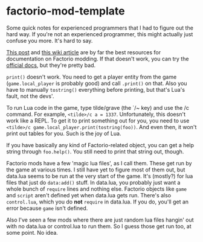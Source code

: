 # factorio-mod-template

Some quick notes for experienced programmers that I had to figure out the hard way. If you're not an experienced programmer, this might actually just confuse you more. It's hard to say.

[This post](https://forums.factorio.com/viewtopic.php?f=25&t=4858) and [this wiki article](https://wiki.factorio.com/index.php?title=Lua_objects) are by far the best resources for documentation on Factorio modding. If that doesn't work, you can try the [official docs](http://lua-api.factorio.com/), but they're pretty bad.

`print()` doesn't work. You need to get a player entity from the game (`game.local_player` is probably good) and call `.print()` on that. Also you have to manually `tostring()` everything before printing, but that's Lua's fault, not the devs'.

To run Lua code in the game, type tilde/grave (the \`/~ key) and use the /c command. For example, `<tilde>/c a = 1337`. Unfortunately, this doesn't work like a REPL. To get it to print something out for you, you need to use `<tilde>/c game.local_player.print(tostring(foo))`. And even then, it won't print out tables for you. Such is the joy of Lua.

If you have basically any kind of Factorio-related object, you can get a help string through `foo.help()`. You still need to print that string out, though.

Factorio mods have a few 'magic lua files', as I call them. These get run by the game at various times. I still have yet to figure most of them out, but data.lua seems to be run at the very start of the game. It's (mostly?) for lua files that just do `data:add()` stuff. In data.lua, you probably just want a whole bunch of `require` lines and nothing else. Factorio objects like `game` and `script` aren't defined yet when data.lua gets run. There's also `control.lua`, which you do **not** `require` in data.lua. If you do, you'll get an error because `game` isn't defined.

Also I've seen a few mods where there are just random lua files hangin' out with no data.lua or control.lua to run them. So I guess those get run too, at some point. No idea.
